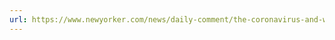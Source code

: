 ```yaml
---
url: https://www.newyorker.com/news/daily-comment/the-coronavirus-and-why-humans-feel-a-need-to-moralize-epidemics
---
```


